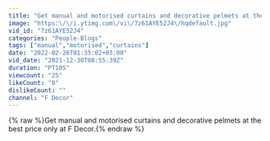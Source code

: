 ```yaml
---
title: "Get manual and motorised curtains and decorative pelmets at the best price only at F Decor."
image: "https:\/\/i.ytimg.com\/vi\/7z61AYE52J4\/hqdefault.jpg"
vid_id: "7z61AYE52J4"
categories: "People-Blogs"
tags: ["manual","motorised","curtains"]
date: "2022-02-26T01:35:02+03:00"
vid_date: "2021-12-30T08:55:39Z"
duration: "PT10S"
viewcount: "25"
likeCount: "0"
dislikeCount: ""
channel: "F Decor"
---
```

{% raw %}Get manual and motorised curtains and decorative pelmets at the best price only at F Decor.{% endraw %}
